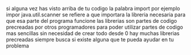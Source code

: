 si alguna vez has visto arriba de tu codigo la palabra import por ejemplo impor java.util.scanner
se refiere a que importara la libreria necesaria para que esa parte del programa funcione las librerias son partes de codigo precreadas por otros programadores para poder utilizar partes de codigo mas sencillas sin necesidad de crear todo desde 0  hay muchas librerias precreadas siempre busca si existe alguna que te pueda ayudar en tu problema